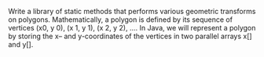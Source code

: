 Write a library of static methods that performs various geometric transforms on polygons. Mathematically, a polygon is defined by its sequence of vertices (x0, y 0), (x 1, y 1), (x 2, y 2), …. In Java, we will represent a polygon by storing the x– and y-coordinates of the vertices in two parallel arrays x[] and y[].
